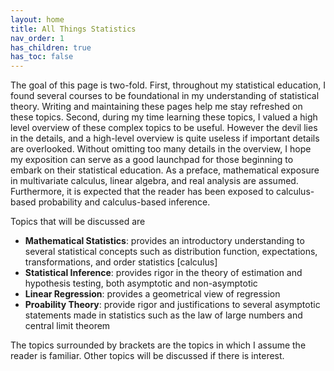 ```yaml
---
layout: home
title: All Things Statistics
nav_order: 1
has_children: true
has_toc: false
---
```


The goal of this page is two-fold. First, throughout my statistical education, I found several courses to be foundational in my understanding of statistical theory. Writing and maintaining these pages help me stay refreshed on these topics. Second, during my time learning these topics, I valued a high level overview of these complex topics to be useful. However the devil lies in the details, and a high-level overview is quite useless if important details are overlooked. Without omitting too many details in the overview, I hope my exposition can serve as a good launchpad for those beginning to embark on their statistical education. As a preface, mathematical exposure in multivariate calculus, linear algebra, and real analysis are assumed. Furthermore, it is expected that the reader has been exposed to calculus-based probability and calculus-based inference.

Topics that will be discussed are

* **Mathematical Statistics**: provides an introductory understanding to several statistical concepts such as distribution function, expectations, transformations, and order statistics [calculus]
* **Statistical Inference**: provides rigor in the theory of estimation and hypothesis testing, both asymptotic and non-asymptotic
* **Linear Regression**: provides a geometrical view of regression 
* **Proability Theory**: provide rigor and justifications to several asymptotic statements made in statistics such as the law of large numbers and central limit theorem 

The topics surrounded by brackets are the topics in which I assume the reader is familiar. Other topics will be discussed if there is interest.

